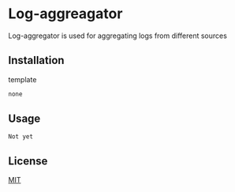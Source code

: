 # Log-aggreagator

Log-aggregator is used for aggregating logs from different sources

## Installation

template

```bash
none
```

## Usage

```
Not yet
```


## License
[MIT](https://choosealicense.com/licenses/mit/)